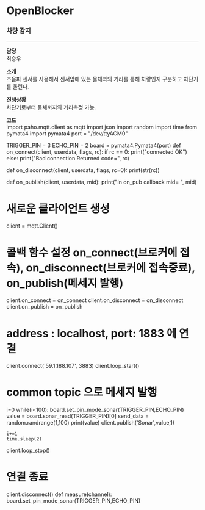 # OpenBlocker

### 차량 감지
---
**담당**</br>
최승우  

**소개**</br>
초음파 센서를 사용해서 센서앞에 있는 물체와의 거리를 통해 차량인지 구분하고
차단기를 올린다.

**진행상황**</br>
차단기로부터 물체까지의 거리측정 가능.


**코드**</br>
import paho.mqtt.client as mqtt
import json
import random
import time
from pymata4 import pymata4
port = "/dev/ttyACM0"


TRIGGER_PIN = 3
ECHO_PIN = 2
board = pymata4.Pymata4(port)
def on_connect(client, userdata, flags, rc):
    if rc == 0:
        print("connected OK")
    else:
        print("Bad connection Returned code=", rc)


def on_disconnect(client, userdata, flags, rc=0):
    print(str(rc))


def on_publish(client, userdata, mid):
    print("In on_pub callback mid= ", mid)

# 새로운 클라이언트 생성
client = mqtt.Client()
# 콜백 함수 설정 on_connect(브로커에 접속), on_disconnect(브로커에 접속중료), on_publish(메세지 발행)
client.on_connect = on_connect
client.on_disconnect = on_disconnect
client.on_publish = on_publish
# address : localhost, port: 1883 에 연결
client.connect('59.1.188.107', 3883)
client.loop_start()
# common topic 으로 메세지 발행
i=0
while(i<100):
    board.set_pin_mode_sonar(TRIGGER_PIN,ECHO_PIN)
    value = board.sonar_read(TRIGGER_PIN)[0]
    send_data = random.randrange(1,100)
    print(value)
    client.publish('Sonar',value,1)
    
    i+=1
    time.sleep(2)


client.loop_stop()
# 연결 종료
client.disconnect()
def measure(channel):
    board.set_pin_mode_sonar(TRIGGER_PIN,ECHO_PIN)



